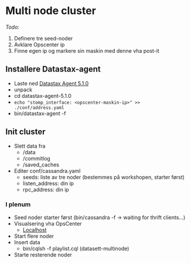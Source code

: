 # Multi node cluster #
_Todo:_

1. Definere tre seed-noder
2. Avklare Opscenter ip
3. Finne egen ip og markere sin maskin med denne vha post-it

## Installere Datastax-agent ##
* Laste ned [Datastax Agent 5.1.0](http://downloads.datastax.com/community/datastax-agent-5.1.0.tar.gz)
* unpack
* cd datastax-agent-5.1.0
* `echo "stomp_interface: <opscenter-maskin-ip>" >> ./conf/address.yaml`
* bin/datastax-agent -f


## Init cluster ##
* Slett data fra
	* /data
	* /commitlog
	* /saved_caches
* Editer conf/cassandra.yaml
	* seeds: liste av tre noder (bestemmes på workshopen, starter først)
	* listen_address: din ip
	* rpc_address: din ip
	
### I plenum ###
* Seed noder starter først (bin/cassandra -f -> waiting for thrift clients...)
* Visualsering vha OpsCenter
	* [Localhost](http://localhost:8888) 
* Start flere noder
* Insert data
	* bin/cqlsh -f playlist.cql (datasett-multinode)
* Starte resterende noder